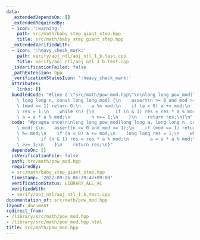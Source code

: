 ```yaml
---
data:
  _extendedDependsOn: []
  _extendedRequiredBy:
  - icon: ':warning:'
    path: src/math/baby_step_giant_step.hpp
    title: src/math/baby_step_giant_step.hpp
  _extendedVerifiedWith:
  - icon: ':heavy_check_mark:'
    path: verify/aoj_ntl/aoj_ntl_1_b.test.cpp
    title: verify/aoj_ntl/aoj_ntl_1_b.test.cpp
  _isVerificationFailed: false
  _pathExtension: hpp
  _verificationStatusIcon: ':heavy_check_mark:'
  attributes:
    links: []
  bundledCode: "#line 2 \"src/math/pow_mod.hpp\"\n\nlong long pow_mod(long long a,\
    \ long long n, const long long mod) {\n    assert(n >= 0 and mod >= 1);\n    if\
    \ (mod == 1) return 0;\n    a %= mod;\n    if (a < 0) a += mod;\n    long long\
    \ res = 1;\n    while (n) {\n        if (n & 1) res = res * a % mod;\n       \
    \ a = a * a % mod;\n        n >>= 1;\n    }\n    return res;\n}\n"
  code: "#pragma once\n\nlong long pow_mod(long long a, long long n, const long long\
    \ mod) {\n    assert(n >= 0 and mod >= 1);\n    if (mod == 1) return 0;\n    a\
    \ %= mod;\n    if (a < 0) a += mod;\n    long long res = 1;\n    while (n) {\n\
    \        if (n & 1) res = res * a % mod;\n        a = a * a % mod;\n        n\
    \ >>= 1;\n    }\n    return res;\n}"
  dependsOn: []
  isVerificationFile: false
  path: src/math/pow_mod.hpp
  requiredBy:
  - src/math/baby_step_giant_step.hpp
  timestamp: '2022-09-26 06:39:47+09:00'
  verificationStatus: LIBRARY_ALL_AC
  verifiedWith:
  - verify/aoj_ntl/aoj_ntl_1_b.test.cpp
documentation_of: src/math/pow_mod.hpp
layout: document
redirect_from:
- /library/src/math/pow_mod.hpp
- /library/src/math/pow_mod.hpp.html
title: src/math/pow_mod.hpp
---
```

